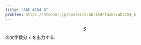 ```yaml
---
title: "ABC #154 B"
problem: https://atcoder.jp/contests/abc154/tasks/abc154_b
---
```

$$ S $$ の文字数分 `x` を出力する.
